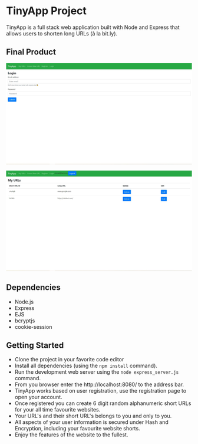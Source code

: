 # TinyApp Project

TinyApp is a full stack web application built with Node and Express that allows users to shorten long URLs (à la bit.ly).

## Final Product


!["Screenshot of login page"](https://github.com/cankologlu/tinyApp/blob/master/docs/tiny-login.png?raw=true)

!["Screenshot of URLs page"](https://github.com/cankologlu/tinyApp/blob/master/docs/tiny-urls.png?raw=true)

## Dependencies

- Node.js
- Express
- EJS
- bcryptjs
- cookie-session

## Getting Started
- Clone the project in your favorite code editor
- Install all dependencies (using the `npm install` command).
- Run the development web server using the `node express_server.js` command.
- From you browser enter the http://localhost:8080/ to the address bar.
- TinyApp works based on user registration, use the registration page to open your account.
- Once registered you can create 6 digit random alphanumeric short URLs for your all time favourite websites.
- Your URL's and their short URL's belongs to you and only to you.
- All aspects of your user information is secured under Hash and Encryption, including your favourite website shorts.
- Enjoy the features of the website to the fullest.



